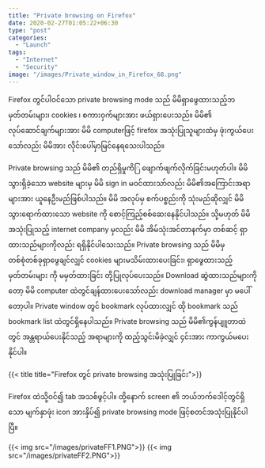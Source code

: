 ```yaml
---
title: "Private browsing on Firefox"
date: 2020-02-27T01:05:22+06:30
type: "post"
categories: 
  - "Launch"
tags:
  - "Internet"
  - "Security"
image: "/images/Private_window_in_Firefox_68.png"
---
```

Firefox တွင်ပါဝင်သော private browsing mode သည် မိမိရှာဖွေထားသည့်ဘမှတ်တမ်းများ၊ cookies ၊ စကားဝှက်များအား ဖယ်ရှားပေးသည်။ မိမိ၏ လုပ်ဆောင်ချက်များအား မိမိ computerဖြင့် firefox အသုံးပြုသူများထံမှ ဖုံးကွယ်ပေးသော်လည်း မိမိအား လိုင်းပေါ်မှာမြင်နေရသေးပါသည်။
<!--more-->
Private browsing သည် မိမိ၏ တည်ရှိမှုကိြ ဖျောက်ဖျက်လိုက်ခြင်းမဟုတ်ပါ။ မိမိ သွားရှိခဲ့သော website များမှ မိမိ sign in မဝင်ထားသာ်လည်း မိမိ၏အကြောင်းအရာများအား ယူနေဦးမည်ဖြစ်ပါသည်။ မိမိ အလုပ်မှ စက်ပစ္စည်းကို သုံးမည်ဆိုလျှင် မိမိ သွားရောက်ထားသော website ကို စောင့်ကြည့်စစ်ဆေးနေနိုင်ပါသည်။ သို့မဟုတ် မိမိအသုံးပြုသည့် internet company မှလည်း မိမိ အိမ်သုံးအင်တာနက်မှာ တစ်ဆင့် ရှာထားသည်များကိုလည်း ရရှိနိုင်ပါသေးသည်။ 
Private browsing သည် မိမိမှ တစ်စုံတစ်ခုရှာဖွေချင်လျှင် cookies များမသိမ်းထားပေးခြင်း၊ ရှာဖွေထားသည့် မှတ်တမ်းများ ကို မမှတ်ထားခြင်း တို့ပြုလုပ်ပေးသည်။ Download ဆွဲထားသည်များကိုတော့ မိမိ computer ထဲတွင်ချန်ထားပေးသော်လည်း download manager မှာ မပေါ်တော့ပါ။ Private window တွင် bookmark လုပ်ထားလျှင် ထို bookmark သည် bookmark list ထဲတွင်ရှိနေပါသည်။ Private browsing သည် မိမိ၏ကွန်ပျူတာထဲတွင် အန္တရာယ်ပေးနိုင်သည့် အရာများကို ထည့်သွင်းမိခဲ့လျှင် ၄င်းအား ကာကွယ်မပေးနိုင်ပါ။ 

{{< title title="Firefox တွင် private browsing အသုံးပြုခြင်း">}}

Firefox ထဲသို့ဝင်၍ tab အသစ်ဖွင့်ပါ။ ထို့နောက် screen ၏ ဘယ်ဘက်ဒေါင့်တွင်ရှိသော မျက်နှာဖုံး icon အားနှိပ်၍ private browsing mode ဖြင့်စတင်အသုံးပြုနိုင်ပါပြီ။

{{< img src="/images/privateFF1.PNG">}}
{{< img src="/images/privateFF2.PNG">}}
